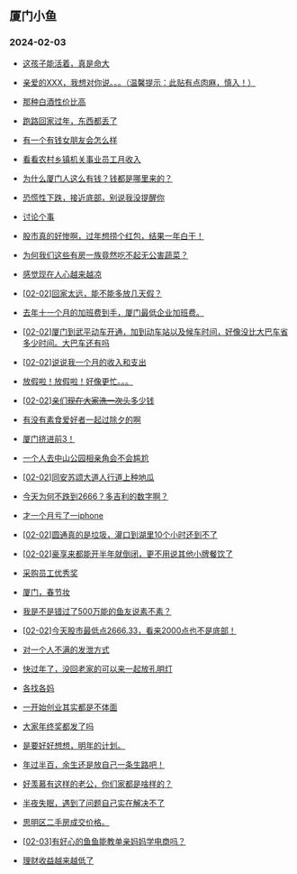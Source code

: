 ## 厦门小鱼 
### 2024-02-03

+ [这孩子能活着，真是命大](http://bbs.xmfish.com/read-htm-tid-18143380.html)

+ [亲爱的XXX，我想对你说。。。（温馨提示：此贴有点肉麻，慎入！）](http://bbs.xmfish.com/read-htm-tid-18143381.html)

+ [那种白酒性价比高](http://bbs.xmfish.com/read-htm-tid-18143393.html)

+ [跑路回家过年，东西都丢了](http://bbs.xmfish.com/read-htm-tid-18143500.html)

+ [有一个有钱女朋友会怎么样](http://bbs.xmfish.com/read-htm-tid-18143352.html)

+ [看看农村乡镇机关事业员工月收入](http://bbs.xmfish.com/read-htm-tid-18143472.html)

+ [为什么厦门人这么有钱？钱都是哪里来的？](http://bbs.xmfish.com/read-htm-tid-18143377.html)

+ [恐慌性下跌，接近底部，别说我没提醒你](http://bbs.xmfish.com/read-htm-tid-18143509.html)

+ [讨论个事](http://bbs.xmfish.com/read-htm-tid-18143502.html)

+ [股市真的好惨啊，过年想捞个红包，结果一年白干！](http://bbs.xmfish.com/read-htm-tid-18143522.html)

+ [为何我们这些有房一族竟然吃不起无公害蔬菜？](http://bbs.xmfish.com/read-htm-tid-18143447.html)

+ [感觉现在人心越来越凉](http://bbs.xmfish.com/read-htm-tid-18143546.html)

+ [[02-02]回家太远，能不能多放几天假？](http://bbs.xmfish.com/read-htm-tid-18143515.html)

+ [去年十一个月的加班费到手，厦门最低企业加班费。](http://bbs.xmfish.com/read-htm-tid-18143464.html)

+ [[02-02]厦门到武平动车开通，加到动车站以及候车时间，好像没比大巴车省多少时间。大巴车还有吗](http://bbs.xmfish.com/read-htm-tid-18143481.html)

+ [[02-02]说说我一个月的收入和支出](http://bbs.xmfish.com/read-htm-tid-18143579.html)

+ [放假啦！放假啦！好像更忙。。。](http://bbs.xmfish.com/read-htm-tid-18143512.html)

+ [[02-02]亲们~~现在大家洗一次头~~多少钱](http://bbs.xmfish.com/read-htm-tid-18143513.html)

+ [有没有素食爱好者一起过除夕的啊](http://bbs.xmfish.com/read-htm-tid-18143541.html)

+ [厦门挤进前3！](http://bbs.xmfish.com/read-htm-tid-18143648.html)

+ [一个人去中山公园相亲角会不会尴尬](http://bbs.xmfish.com/read-htm-tid-18143538.html)

+ [[02-02]同安苏颂大道人行道上种地瓜](http://bbs.xmfish.com/read-htm-tid-18143544.html)

+ [今天为何不跌到2666？多吉利的数字啊？](http://bbs.xmfish.com/read-htm-tid-18143598.html)

+ [才一个月亏了一iphone](http://bbs.xmfish.com/read-htm-tid-18143637.html)

+ [[02-02]圆通真的是垃圾，灌口到湖里10个小时还到不了](http://bbs.xmfish.com/read-htm-tid-18143559.html)

+ [[02-02]豪享来都能开半年就倒闭，更不用说其他小牌餐饮了](http://bbs.xmfish.com/read-htm-tid-18143576.html)

+ [采购员工优秀奖](http://bbs.xmfish.com/read-htm-tid-18143635.html)

+ [厦门，春节妆](http://bbs.xmfish.com/read-htm-tid-18143620.html)

+ [我是不是错过了500万能的鱼友说素不素？](http://bbs.xmfish.com/read-htm-tid-18143657.html)

+ [[02-02]今天股市最低点2666.33，看来2000点也不是底部！](http://bbs.xmfish.com/read-htm-tid-18143581.html)

+ [对一个人不满的发泄方式](http://bbs.xmfish.com/read-htm-tid-18143572.html)

+ [快过年了，没回老家的可以来一起放孔明灯](http://bbs.xmfish.com/read-htm-tid-18143594.html)

+ [各找各妈](http://bbs.xmfish.com/read-htm-tid-18143628.html)

+ [一开始创业其实都是不体面](http://bbs.xmfish.com/read-htm-tid-18143644.html)

+ [大家年终奖都发了吗](http://bbs.xmfish.com/read-htm-tid-18143728.html)

+ [是要好好想想，明年的计划。](http://bbs.xmfish.com/read-htm-tid-18143672.html)

+ [年过半百，余生还是放自己一条生路吧！](http://bbs.xmfish.com/read-htm-tid-18143735.html)

+ [好羡慕有这样的老公，你们家都是啥样的？](http://bbs.xmfish.com/read-htm-tid-18143636.html)

+ [半夜失眠，遇到了问题自己实在解决不了](http://bbs.xmfish.com/read-htm-tid-18143681.html)

+ [思明区二手房成交价格。](http://bbs.xmfish.com/read-htm-tid-18143743.html)

+ [[02-03]有好心的鱼鱼能教单亲妈妈学电商吗？](http://bbs.xmfish.com/read-htm-tid-18143754.html)

+ [理财收益越来越低了](http://bbs.xmfish.com/read-htm-tid-18143809.html)

